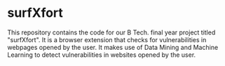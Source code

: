 # surfXfort
This repository contains the code for our B Tech. final year project titled "surfXfort". It is a browser extension that checks for vulnerabilities in webpages opened by the user. It makes use of Data Mining and Machine Learning to detect vulnerabilities in websites opened by the user.
